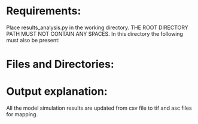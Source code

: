 # Requirements:
Place results_analysis.py in the working directory. THE ROOT DIRECTORY PATH MUST NOT CONTAIN ANY SPACES. In this directory the following must also be present:

# Files and Directories:

# Output explanation:
All the model simulation results are updated from csv file to tif and asc files for mapping.
